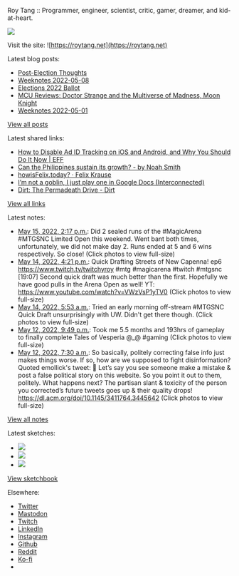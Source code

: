 Roy Tang :: Programmer, engineer, scientist, critic, gamer, dreamer, and kid-at-heart.

![](https://roytang.net/static/img/profile.jpg)

Visit the site: ![https://roytang.net](https://roytang.net)

Latest blog posts:

- [Post-Election Thoughts](https://roytang.net/2022/05/post-election-thoughts/)
- [Weeknotes 2022-05-08](https://roytang.net/2022/05/weeknotes-05-08/)
- [Elections 2022 Ballot](https://roytang.net/2022/05/elections-2022-ballot/)
- [MCU Reviews: Doctor Strange and the Multiverse of Madness, Moon Knight](https://roytang.net/2022/05/strange2-moon-knight/)
- [Weeknotes 2022-05-01](https://roytang.net/2022/05/weeknotes-05-01/)

[View all posts](https://roytang.net/blog)

Latest shared links:

- [How to Disable Ad ID Tracking on iOS and Android, and Why You Should Do It Now | EFF](https://roytang.net/2022/05/adcfd7abefdedac61c95e85eaff13e9f/)
- [Can the Philippines sustain its growth? - by Noah Smith](https://roytang.net/2022/05/078195f7d75927abc117d998f21abe7b/)
- [howisFelix.today? · Felix Krause](https://roytang.net/2022/05/66d647287ff9272f51c685785a475ac1/)
- [I’m not a goblin, I just play one in Google Docs (Interconnected)](https://roytang.net/2022/05/2b9235e82e5ad7275785e3d11b74cc9b/)
- [Dirt: The Permadeath Drive - Dirt](https://roytang.net/2022/05/0cf8a69db081e5b193741a8e0119f245/)

[View all links](https://roytang.net/links)

Latest notes:

- [May 15, 2022, 2:17 p.m.](https://roytang.net/2022/05/1525721938340876288/): Did 2 sealed runs of the #MagicArena #MTGSNC Limited Open this weekend. Went bant both times, unfortunately, we did not make day 2. Runs ended at 5 and 6 wins respectively. So close! (Click photos to view full-size)
- [May 14, 2022, 4:21 p.m.](https://roytang.net/2022/05/1525390754440523782/): Quick Drafting Streets of New Capenna! ep6 https://www.twitch.tv/twitchyroy #mtg #magicarena #twitch #mtgsnc [19:07] Second quick draft was much better than the first. Hopefully we have good pulls in the Arena Open as well! YT: https://www.youtube.com/watch?v=VWzVsP1yTV0 (Click photos to view full-size)
- [May 14, 2022, 5:53 a.m.](https://roytang.net/2022/05/1525232849439186944/): Tried an early morning off-stream #MTGSNC Quick Draft unsurprisingly with UW. Didn&#x27;t get there though. (Click photos to view full-size)
- [May 12, 2022, 9:49 p.m.](https://roytang.net/2022/05/1524748593227190272/): Took me 5.5 months and 193hrs of gameplay to finally complete Tales of Vesperia @_@ #gaming (Click photos to view full-size)
- [May 12, 2022, 7:30 a.m.](https://roytang.net/2022/05/1524532530942124032/): So basically, politely correcting false info just makes things worse. If so, how are we supposed to fight disinformation? Quoted emollick&#x27;s tweet: 🤦 Let’s say you see someone make a mistake &amp; post a false political story on this website. So you point it out to them, politely. What happens next? The partisan slant &amp; toxicity of the person you corrected’s future tweets goes up &amp; their quality drops! https://dl.acm.org/doi/10.1145/3411764.3445642 (Click photos to view full-size)

[View all notes](https://roytang.net/notes)

Latest sketches:


- ![](https://roytang.net/media/cache/eb/6d/eb6d42690e16874c36049dccfd32b06d.jpg)
- ![](https://roytang.net/media/cache/6c/d5/6cd5b41f73d41026b3f65beeac28a6af.jpg)
- ![](https://roytang.net/media/cache/e5/da/e5da975ee2fed5a25dba802aa7d5ad1c.jpg)

[View sketchbook](https://roytang.net/albums/sketchbook)


Elsewhere:

- [Twitter](https://twitter.com/roytang)
- [Mastodon](https://mastodon.technology/@roytang)
- [Twitch](https://twitch.tv/twitchyroy)
- [LinkedIn](https://www.linkedin.com/in/roytang)
- [Instagram](https://instagram.com/roytang0400)
- [Github](https://github.com/roytang)
- [Reddit](https://reddit.com/u/hungryroy)
- [Ko-fi](https://ko-fi.com/roytang)
- [](mailto:hello@roytang.net)